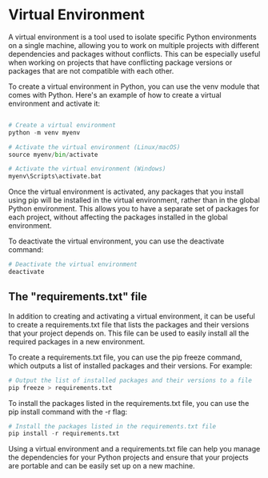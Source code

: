 # Virtual Environment
A virtual environment is a tool used to isolate specific Python environments on a single machine, allowing you to work on multiple projects with different dependencies and packages without conflicts. This can be especially useful when working on projects that have conflicting package versions or packages that are not compatible with each other.

To create a virtual environment in Python, you can use the venv module that comes with Python. Here's an example of how to create a virtual environment and activate it:

```python

# Create a virtual environment
python -m venv myenv

# Activate the virtual environment (Linux/macOS)
source myenv/bin/activate

# Activate the virtual environment (Windows)
myenv\Scripts\activate.bat

```
Once the virtual environment is activated, any packages that you install using pip will be installed in the virtual environment, rather than in the global Python environment. This allows you to have a separate set of packages for each project, without affecting the packages installed in the global environment.

To deactivate the virtual environment, you can use the deactivate command:
 ```python
# Deactivate the virtual environment
deactivate

```
## The "requirements.txt" file
In addition to creating and activating a virtual environment, it can be useful to create a requirements.txt file that lists the packages and their versions that your project depends on. This file can be used to easily install all the required packages in a new environment.

To create a requirements.txt file, you can use the pip freeze command, which outputs a list of installed packages and their versions. For example:

```python
# Output the list of installed packages and their versions to a file
pip freeze > requirements.txt
``` 
To install the packages listed in the requirements.txt file, you can use the pip install command with the -r flag:

```python
# Install the packages listed in the requirements.txt file
pip install -r requirements.txt
```
Using a virtual environment and a requirements.txt file can help you manage the dependencies for your Python projects and ensure that your projects are portable and can be easily set up on a new machine.
